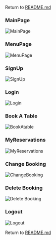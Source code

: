 Return to [README.md](/README.md)

### MainPage  
![MainPage](/docs/img/wireframes/main_mobile.png)  

### MenuPage  
![MenuPage](/docs/img/wireframes/menu_mobile.png)  

### SignUp 
![SignUp](/docs/img/wireframes/signup_mobile.png)  

### Login 
![Login](/docs/img/wireframes/login_mobile.png)  

### Book A Table 
![BookAtable](/docs/img/wireframes/bookatable_mobile.png)  

### MyReservations 
![MyReservations](/docs/img/wireframes/mybookings_mobile.png)  

### Change Booking
![ChangeBooking](/docs/img/wireframes/change_booking_mobile.png)  

### Delete Booking
![Delete Booking](/docs/img/wireframes/delete_mobile.png)  

### Logout
![Logout](/docs/img/wireframes/logout_mobile.png)  


Return to [README.md](/README.md)